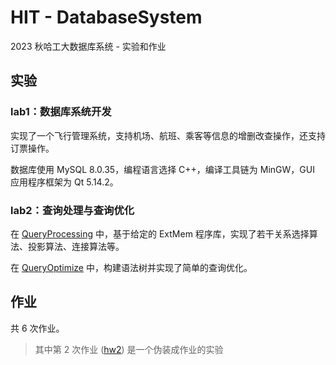 # HIT - DatabaseSystem

2023 秋哈工大数据库系统 - 实验和作业

## 实验

### lab1：数据库系统开发

实现了一个飞行管理系统，支持机场、航班、乘客等信息的增删改查操作，还支持订票操作。

数据库使用 MySQL 8.0.35，编程语言选择 C++，编译工具链为 MinGW，GUI 应用程序框架为 Qt 5.14.2。

### lab2：查询处理与查询优化

在 [QueryProcessing](https://github.com/hacheyz/HIT-DatabaseSystem/tree/main/lab/QueryProcessing) 中，基于给定的 ExtMem 程序库，实现了若干关系选择算法、投影算法、连接算法等。

在 [QueryOptimize](https://github.com/hacheyz/HIT-DatabaseSystem/tree/main/lab/QueryOptimize) 中，构建语法树并实现了简单的查询优化。

## 作业

共 6 次作业。

> 其中第 2 次作业 ([hw2](https://github.com/hacheyz/HIT-DatabaseSystem/tree/main/homework/hw2)) 是一个伪装成作业的实验